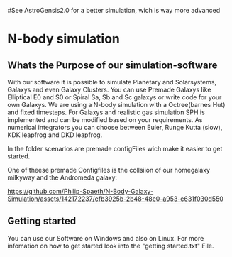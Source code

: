#See AstroGensis2.0 for a better simulation, wich is way more advanced

# N-body simulation 
## Whats the Purpose of our simulation-software

With our software it is possible to simulate Planetary and Solarsystems, Galaxys and even Galaxy Clusters.
You can use Premade Galaxys like Elliptical E0 and S0 or Spiral Sa, Sb and Sc galaxys or write code for your own Galaxys.
We are using a N-body simulation with a Octree(barnes Hut) and fixed timesteps. 
For Galaxys and realistic gas simulation SPH is implemented and can be modified based on your requirements.
As numerical integrators you can choose between Euler, Runge Kutta (slow), KDK leapfrog and DKD leapfrog. 

In the folder scenarios are premade configFiles wich make it easier to get started. 

One of theese premade Configfiles is the collsiion of our homegalaxy milkyway and the Andromeda galaxy:

https://github.com/Philip-Spaeth/N-Body-Galaxy-Simulation/assets/142172237/efb3925b-2b48-48e0-a953-e631f030d550

## Getting started

You can use our Software on Windows and also on Linux. 
For more infomation on how to get started look into the "getting started.txt" File.
